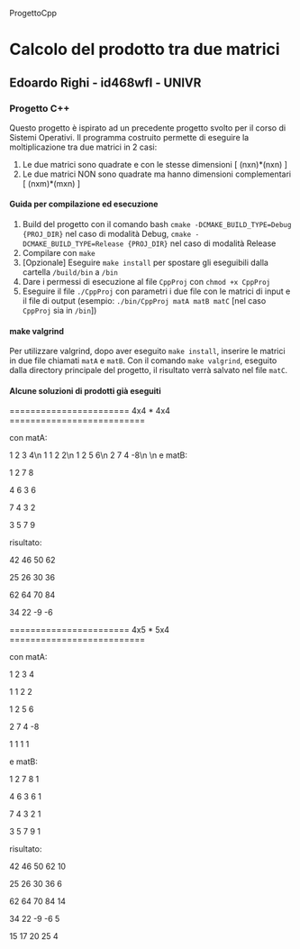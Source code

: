 ProgettoCpp
# Calcolo del prodotto tra due matrici

## Edoardo Righi - id468wfl - UNIVR

### Progetto C++ 

Questo progetto è ispirato ad un precedente progetto svolto per il corso di Sistemi Operativi.
Il programma costruito permette di eseguire la moltiplicazione tra due matrici in 2 casi:

1. Le due matrici sono quadrate e con le stesse dimensioni [ (nxn)*(nxn) ]
2. Le due matrici NON sono quadrate ma hanno dimensioni complementari [ (nxm)*(mxn) ]

#### Guida per compilazione ed esecuzione

1. Build del progetto con il comando bash `cmake -DCMAKE_BUILD_TYPE=Debug {PROJ_DIR}` nel caso di modalità Debug, `cmake -DCMAKE_BUILD_TYPE=Release {PROJ_DIR}` nel caso di modalità Release
2. Compilare con `make`
3. [Opzionale] Eseguire `make install` per spostare gli eseguibili dalla cartella `/build/bin` a `/bin`
4. Dare i permessi di esecuzione al file `CppProj` con `chmod +x CppProj`
5. Eseguire il file `./CppProj` con parametri i due file con le matrici di input e il file di output (esempio: `./bin/CppProj matA matB matC` [nel caso `CppProj` sia in `/bin`])

#### make valgrind

Per utilizzare valgrind, dopo aver eseguito `make install`, inserire le matrici in due file chiamati `matA` e `matB`. Con il comando `make valgrind`, eseguito dalla directory principale del progetto, il risultato verrà salvato nel file `matC`.


#### Alcune soluzioni di prodotti già eseguiti


======================= 4x4 * 4x4 ==========================

con matA:


1 2 3 4\n
1 1 2 2\n
1 2 5 6\n
2 7 4 -8\n
\n
e matB:


1 2 7 8

4 6 3 6

7 4 3 2

3 5 7 9

risultato:


42 46 50 62

25 26 30 36

62 64 70 84

34 22 -9 -6

======================= 4x5 * 5x4 ==========================

con matA:


1 2 3 4

1 1 2 2

1 2 5 6

2 7 4 -8

1 1 1 1 


e matB: 


1 2 7 8 1 

4 6 3 6 1 

7 4 3 2 1 

3 5 7 9 1 


risultato:



42 46 50 62 10

25 26 30 36 6 

62 64 70 84 14

34 22 -9 -6 5

15 17 20 25 4
